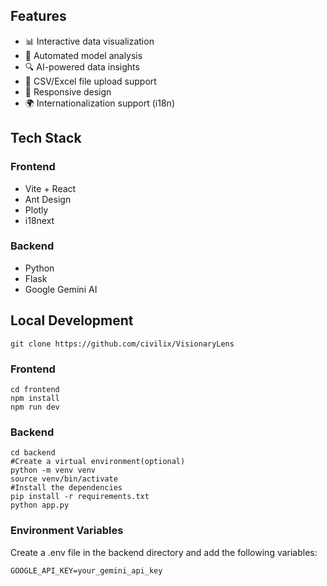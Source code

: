 ## Features

- 📊 Interactive data visualization
- 🤖 Automated model analysis
- 🔍 AI-powered data insights
- 📁 CSV/Excel file upload support
- 📱 Responsive design
- 🌍 Internationalization support (i18n)

## Tech Stack

### Frontend
- Vite + React
- Ant Design
- Plotly
- i18next

### Backend
- Python
- Flask
- Google Gemini AI

## Local Development
```
git clone https://github.com/civilix/VisionaryLens
```
### Frontend
```
cd frontend
npm install
npm run dev
```
### Backend
```
cd backend
#Create a virtual environment(optional)
python -m venv venv
source venv/bin/activate
#Install the dependencies
pip install -r requirements.txt
python app.py
```
### Environment Variables
Create a .env file in the backend directory and add the following variables:
```
GOOGLE_API_KEY=your_gemini_api_key
```

